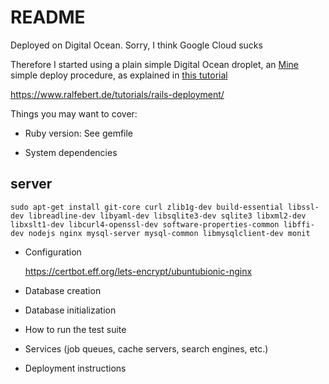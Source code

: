 # README

Deployed on Digital Ocean. Sorry, I think Google Cloud sucks

Therefore I started using a plain simple Digital Ocean droplet, an [Mine](https://github.com/mina-deploy/mina/blob/master/docs/getting_started.md) simple deploy procedure, as explained in [this tutorial](https://www.ralfebert.de/tutorials/rails-deployment/)

https://www.ralfebert.de/tutorials/rails-deployment/

Things you may want to cover:

* Ruby version: See gemfile

* System dependencies

## server

    sudo apt-get install git-core curl zlib1g-dev build-essential libssl-dev libreadline-dev libyaml-dev libsqlite3-dev sqlite3 libxml2-dev libxslt1-dev libcurl4-openssl-dev software-properties-common libffi-dev nodejs nginx mysql-server mysql-common libmysqlclient-dev monit

* Configuration

    https://certbot.eff.org/lets-encrypt/ubuntubionic-nginx

* Database creation

* Database initialization

* How to run the test suite

* Services (job queues, cache servers, search engines, etc.)

* Deployment instructions



